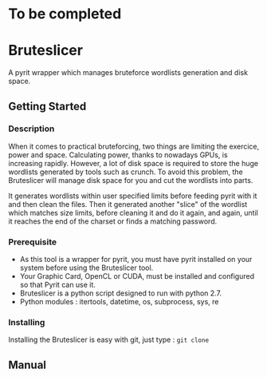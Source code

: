 # To be completed

# Bruteslicer
A pyrit wrapper which manages bruteforce wordlists generation and disk space.

## Getting Started

### Description
When it comes to practical bruteforcing, two things are limiting the exercice, power and space. Calculating power, thanks to nowadays GPUs, is increasing rapidly. However, a lot of disk space is required to store the huge wordlists generated by tools such as crunch. 
To avoid this problem, the Bruteslicer will manage disk space for you and cut the wordlists into parts. 

It generates wordlists within user specified limits before feeding pyrit with it and then clean the files. Then it generated another "slice" of the wordlist which matches size limits, before cleaning it and do it again, and again, until it reaches the end of the charset or finds a matching password.

### Prerequisite
* As this tool is a wrapper for pyrit, you must have pyrit installed on your system before using the Bruteslicer tool.
* Your Graphic Card, OpenCL or CUDA, must be installed and configured so that Pyrit can use it.
* Bruteslicer is a python script designed to run with python 2.7.
* Python modules : itertools, datetime, os, subprocess, sys, re

### Installing
Installing the Bruteslicer is easy with git, just type : 
`git clone `

## Manual
